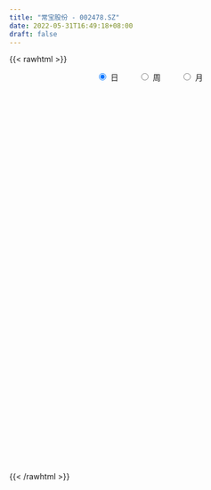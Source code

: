 ```yaml
---
title: "常宝股份 - 002478.SZ"
date: 2022-05-31T16:49:18+08:00
draft: false
---
```

{{< rawhtml >}}
    <div style="text-align: center">
        <label style="padding: 1rem;"><input style="margin-right: .5rem" type="radio" name="period" value="D" checked onclick="period_change(this)">日</label>
        <label style="padding: 1rem;"><input style="margin-right: .5rem" type="radio" name="period" value="W" onclick="period_change(this)">周</label>
        <label style="padding: 1rem;"><input style="margin-right: .5rem" type="radio" name="period" value="M" onclick="period_change(this)">月</label>
    </div>
    <div id="chart" style="height: 700px;"></div> 
    <script type="text/javascript">
        const D_v = [39786.0,18272.0,27270.0,23269.0,22767.0,28318.0,43609.0,26108.0,32802.66,16782.02,24780.0,20138.02,29939.02,40647.0,136911.95,57369.02,118522.19,120174.3,70119.0,65477.08,35599.0,34936.02,35064.0,26721.0,32361.0,24331.0,34678.02,37092.0,21906.0,42347.0,34302.0,32448.2,41211.0,75310.0,45111.0,23506.02,40523.02,33253.0,26370.0,36369.74,28730.0,30359.0,22511.0,16339.0,26403.18,32982.0,43104.76,44743.0,36560.26,26353.0,26306.0,39329.12,58600.38,32327.0,22098.0,20003.0,22255.02,23441.0,27473.33,33741.33,34827.02,39661.04,32568.0,22990.02,21939.12,26927.0,37626.0,26803.26,31203.02,105282.14,62797.11,67540.11,52104.0,77267.0,52147.0,60208.0,52878.0,52181.0,48311.34,89045.02,92501.0,83995.89,66776.0,51459.0,47600.0,51177.0,79237.0,40490.0,80141.0,74433.0,49913.0,45406.0,29047.33,45129.0,29676.7,29910.0,23923.86,24628.0,28464.0,26954.0,25763.0,35799.0,29741.0,28470.0,24149.48,17967.8,24260.0,33051.28,22886.02,22519.0,27178.3,13715.02,16107.0,16171.0,17174.0,10700.0,18417.28,13643.0,24797.2,15281.0,23528.0,20724.0,18281.0,17170.0,19921.0,25082.0,21911.0,20443.62,24960.02,21082.72,14769.5,42084.89,32701.0,18956.0,19693.0,24733.0,26905.0,23146.0,51746.0,90944.0,54815.0,27859.0,36018.72,40225.0,62762.47,67318.84,70216.75,31863.0,46127.36,63425.0,32850.0,77542.0,42704.0,44638.0,45758.69,36207.0,38734.0,102047.6,49906.68,32147.28,58453.0,38866.3,52308.72,74345.74,76146.0,117434.85,40908.81,28348.0,74605.56,44391.0,36746.0,30732.0,29879.0,41623.0,47174.0,33820.0,24935.0,44096.0,49607.0,53813.0,59904.02,47082.1,49891.0,39505.02,43232.0,54310.0,54213.0,42068.36,74278.38,40696.78,134321.86,211717.74,173054.84,117982.74,100025.44,78556.86,57526.0,54739.02,47274.0,57334.2,42797.0,40360.86,315999.02,231908.47,140528.91,74143.0,61960.0,104039.03,77636.0,51829.0,57203.0,72845.0,82707.0,113661.02,100894.02,91485.0,72784.0,80156.0,71599.0,103652.0,143032.0,76760.0,122630.59,83751.0,98950.0,107082.86,108121.0,117162.0,118321.8,101999.0,75208.0,87213.34,58861.0,86343.42,66777.2,68965.0,45230.0,43285.0,50178.0,40044.0,31561.0,36086.52,35418.52,65409.02,60932.2,54669.0,62645.1,51514.0,41886.08,42509.0]
const D_histogram = [0.0,0.0006190313,0.0053382949,0.0086282307,0.0095793361,0.0102436424,0.0074663704,0.0039624359,0.0052831075,0.0031647093,0.0034618421,0.0039731632,0.0058592268,0.0104092573,0.0233867087,0.030063699,0.043222145,0.0545493294,0.0544379461,0.0451243241,0.0380864249,0.0327570362,0.0299795775,0.0231352989,0.0166007812,0.0080124228,-0.0027076425,-0.0090902724,-0.0143135051,-0.0127600267,-0.0184985696,-0.0195301514,-0.0219801473,-0.0123771148,-0.0122872672,-0.009840508,-0.0124040833,-0.0128399678,-0.0106137891,-0.013193356,-0.0167052459,-0.0167502641,-0.018410837,-0.0184022897,-0.0147533693,-0.0160003329,-0.0234049893,-0.027207716,-0.0316823491,-0.0279750456,-0.0256518115,-0.0197921708,-0.0062344508,0.0018791179,0.0029599053,0.0014838088,0.0003936343,0.004707013,0.0083413316,0.0100641467,0.0136665005,0.0092924498,0.0001270589,-0.0051795095,-0.0116065183,-0.0132670163,-0.0118226735,-0.0065665152,-0.0010962848,0.0125201582,0.020289331,0.0220255016,0.0249445031,0.023927771,0.0242720198,0.0266722914,0.0231546775,0.0230794156,0.0231985659,0.0278476863,0.0184363265,0.0210851215,0.0094080706,0.0033824305,-0.0077273229,-0.020147343,-0.0275862019,-0.0320883104,-0.0484804629,-0.0719934407,-0.0800658147,-0.0887036668,-0.0868301393,-0.0744395328,-0.0629568414,-0.0563307235,-0.051053045,-0.04422814,-0.0379667845,-0.0297476411,-0.0238553375,-0.0222286717,-0.0207575274,-0.0206900234,-0.0189059693,-0.0141819176,-0.0135740411,-0.0085270884,-0.0003047668,0.0094774816,0.0145976459,0.0184085577,0.0224334776,0.0244158804,0.0287875631,0.030532957,0.0330238633,0.0351380201,0.0323578869,0.0310493331,0.0312991422,0.0330794471,0.0330976094,0.0312967298,0.0283787836,0.0267634942,0.023435655,0.0197936355,0.0129096179,0.0043250264,0.0027728289,0.0108088615,0.0116451807,0.0117275358,0.0106680976,0.0082860515,0.0045428291,0.0026850261,0.00529112,0.0041646564,0.0001100805,-0.0011002465,0.0020908083,0.0059539882,0.0106605352,0.0169010192,0.0211845812,0.0201396872,0.0202311294,0.0228984307,0.0212446262,0.0245788305,0.0231504976,0.0187592097,0.0197181845,0.0181917978,0.0176988941,0.0210301402,0.0227066682,0.0200155282,0.0153204498,0.0114950768,0.005198268,0.0085196551,0.0004452412,-0.004776931,-0.0162230273,-0.0271040999,-0.0235971376,-0.0373673342,-0.0439287257,-0.0493567564,-0.0472956116,-0.035435236,-0.0224411052,-0.0131954445,-0.0080302033,-0.0056749578,-0.008382378,-0.0070820034,-0.0001307639,0.0010637579,0.0068813336,0.013361369,0.0160574141,0.0181183281,0.0145264093,0.0126520031,0.0170289367,0.0167595342,0.0205737654,0.0324442888,0.0276082914,0.0144060865,-0.000189765,-0.016808086,-0.0203828733,-0.0257591998,-0.0325623263,-0.0506778991,-0.0518443816,-0.0505044862,-0.0284034721,-0.0167198078,-0.0006527263,0.0103010781,0.0123468714,0.0207992673,0.0257567602,0.0237378943,0.0225035238,0.0243269841,0.0247251153,0.0311725966,0.0288773011,0.0262621214,0.0152273836,0.0141372455,0.0046270523,0.0062817417,0.006537008,-0.0024094339,-0.0000562567,-0.0035074593,-0.0180659423,-0.0241038352,-0.0512331522,-0.0791942281,-0.0875232463,-0.0950365232,-0.0893026872,-0.0715337959,-0.0552862962,-0.0285927311,-0.0120021662,-0.0038626688,0.0030292176,0.0081327607,0.014382039,0.0158836518,0.0174854839,0.0209408379,0.0227763731,0.0304684465,0.0260423704,0.0282334253,0.0312018782,0.0318781559,0.0290951044,0.027414274]
const D_fast = [0.0,0.0007737892,0.0068276264,0.0122746199,0.0156205594,0.0188457762,0.0179350968,0.0154217714,0.0180632198,0.0167359989,0.0178985922,0.0194032042,0.0227540744,0.0299064192,0.0487305479,0.0629234629,0.0868874452,0.1118519619,0.1253500651,0.1273175241,0.1298012311,0.1326611015,0.1373785372,0.1363180833,0.1339337609,0.1273485082,0.1159515323,0.1072963343,0.0984947252,0.0968581971,0.0864950118,0.0805808921,0.0726358594,0.0791446131,0.076162644,0.0761492762,0.0704846801,0.0668388036,0.066411535,0.0605336291,0.0528454278,0.0486128436,0.0423495614,0.0377575362,0.0377181144,0.0324710675,0.0192151638,0.0086105081,-0.0037847122,-0.0070711702,-0.0111608889,-0.0102492909,0.0017498163,0.0103331645,0.0121539283,0.0110487839,0.010057018,0.0155471499,0.0212668014,0.0255056532,0.0325246321,0.0304736939,0.0213400677,0.014738622,0.0054099836,0.0004327314,-0.0010785941,0.0025359354,0.0077320946,0.0244785772,0.0373200827,0.0445626287,0.0537177559,0.0586829666,0.0650952204,0.0741635649,0.0764346204,0.0821292123,0.0880480041,0.0996590461,0.094856768,0.1027768433,0.09345181,0.0882717776,0.0752301935,0.0577733376,0.0434379282,0.0309137422,0.002401474,-0.0391098641,-0.0671986917,-0.0980124605,-0.1178464678,-0.1240657445,-0.1283222634,-0.1357788265,-0.1432644092,-0.1474965392,-0.1507268799,-0.1499446467,-0.1500161775,-0.1539466797,-0.1576649172,-0.162769919,-0.1657123573,-0.1645337849,-0.1673194187,-0.1644042381,-0.1562581082,-0.1441064895,-0.1353369137,-0.1269238624,-0.1172905731,-0.1092042002,-0.0976356267,-0.0882569935,-0.0775101215,-0.0666114596,-0.0613021211,-0.0548483416,-0.0467737469,-0.0367235802,-0.0284310157,-0.0224077127,-0.018230963,-0.0131553789,-0.0106243044,-0.009317915,-0.0129745282,-0.020477863,-0.0213368534,-0.0105986053,-0.006850991,-0.0038367519,-0.0022291658,-0.0025396989,-0.0051472141,-0.0063337606,-0.0024048866,-0.0024901861,-0.006517242,-0.0080026306,-0.0042888737,0.0010628033,0.0084344841,0.0189002228,0.0284799301,0.032469958,0.0376191826,0.0460110915,0.0496684436,0.0591473554,0.063506647,0.0638051615,0.0696936824,0.0727152451,0.076647065,0.0852358462,0.0925890412,0.0949017832,0.0940368172,0.0930852135,0.0880879716,0.0935392725,0.0855761689,0.0791597639,0.0636579109,0.0460008133,0.0436084911,0.0204964611,0.0029528881,-0.0148143317,-0.0245770898,-0.0215755232,-0.0141916687,-0.0082448692,-0.0050871787,-0.0041506727,-0.0089536874,-0.0094238136,-0.0025052651,-0.0010448038,0.0064931053,0.0163134829,0.0230238816,0.0296143776,0.0296540611,0.0309426557,0.0395768235,0.0434973045,0.0524549771,0.0724365727,0.0745026482,0.0649019649,0.0502586721,0.0294383296,0.020767824,0.0089516976,-0.0059920105,-0.0367770581,-0.050904636,-0.0621908621,-0.0471907161,-0.0396870037,-0.0237831037,-0.0102540299,-0.0051215187,0.008530694,0.0199273769,0.0238429846,0.0282344951,0.0361397013,0.0427191114,0.0569597419,0.0618837716,0.0658341222,0.0586062303,0.0610504036,0.0526969734,0.0559220983,0.0578116166,0.0482628163,0.0506019292,0.0462738618,0.0271988932,0.0151350415,-0.0248025636,-0.0725621964,-0.1027720262,-0.1340444339,-0.1506362697,-0.1507508274,-0.1483249017,-0.1287795194,-0.1151894961,-0.1080156658,-0.100366475,-0.0932297417,-0.0833849537,-0.0779124279,-0.0719392248,-0.0632486614,-0.055719033,-0.0404098479,-0.0383253315,-0.0290759202,-0.0183069977,-0.009661181,-0.0051704565,0.0000022816]
const D_slow = [0.0,0.0001547578,0.0014893315,0.0036463892,0.0060412233,0.0086021338,0.0104687264,0.0114593354,0.0127801123,0.0135712896,0.0144367501,0.0154300409,0.0168948476,0.019497162,0.0253438391,0.0328597639,0.0436653002,0.0573026325,0.070912119,0.0821932,0.0917148063,0.0999040653,0.1073989597,0.1131827844,0.1173329797,0.1193360854,0.1186591748,0.1163866067,0.1128082304,0.1096182237,0.1049935813,0.1001110435,0.0946160067,0.091521728,0.0884499112,0.0859897842,0.0828887634,0.0796787714,0.0770253241,0.0737269851,0.0695506737,0.0653631076,0.0607603984,0.056159826,0.0524714836,0.0484714004,0.0426201531,0.0358182241,0.0278976368,0.0209038754,0.0144909225,0.0095428799,0.0079842671,0.0084540466,0.0091940229,0.0095649751,0.0096633837,0.010840137,0.0129254699,0.0154415065,0.0188581316,0.0211812441,0.0212130088,0.0199181314,0.0170165019,0.0136997478,0.0107440794,0.0091024506,0.0088283794,0.011958419,0.0170307517,0.0225371271,0.0287732529,0.0347551956,0.0408232006,0.0474912735,0.0532799428,0.0590497967,0.0648494382,0.0718113598,0.0764204414,0.0816917218,0.0840437394,0.0848893471,0.0829575164,0.0779206806,0.0710241301,0.0630020525,0.0508819368,0.0328835766,0.012867123,-0.0093087937,-0.0310163285,-0.0496262117,-0.0653654221,-0.079448103,-0.0922113642,-0.1032683992,-0.1127600953,-0.1201970056,-0.12616084,-0.1317180079,-0.1369073898,-0.1420798956,-0.146806388,-0.1503518674,-0.1537453776,-0.1558771497,-0.1559533414,-0.153583971,-0.1499345596,-0.1453324201,-0.1397240507,-0.1336200806,-0.1264231898,-0.1187899506,-0.1105339847,-0.1017494797,-0.093660008,-0.0858976747,-0.0780728892,-0.0698030274,-0.061528625,-0.0537044426,-0.0466097467,-0.0399188731,-0.0340599594,-0.0291115505,-0.025884146,-0.0248028894,-0.0241096822,-0.0214074668,-0.0184961717,-0.0155642877,-0.0128972633,-0.0108257504,-0.0096900432,-0.0090187867,-0.0076960067,-0.0066548425,-0.0066273224,-0.0069023841,-0.006379682,-0.0048911849,-0.0022260511,0.0019992037,0.007295349,0.0123302708,0.0173880531,0.0231126608,0.0284238174,0.034568525,0.0403561494,0.0450459518,0.0499754979,0.0545234474,0.0589481709,0.0642057059,0.069882373,0.074886255,0.0787163675,0.0815901367,0.0828897037,0.0850196174,0.0851309277,0.083936695,0.0798809382,0.0731049132,0.0672056288,0.0578637952,0.0468816138,0.0345424247,0.0227185218,0.0138597128,0.0082494365,0.0049505754,0.0029430246,0.0015242851,-0.0005713094,-0.0023418102,-0.0023745012,-0.0021085617,-0.0003882283,0.0029521139,0.0069664675,0.0114960495,0.0151276518,0.0182906526,0.0225478868,0.0267377703,0.0318812117,0.0399922839,0.0468943567,0.0504958784,0.0504484371,0.0462464156,0.0411506973,0.0347108973,0.0265703158,0.013900841,0.0009397456,-0.0116863759,-0.018787244,-0.0229671959,-0.0231303775,-0.020555108,-0.0174683901,-0.0122685733,-0.0058293833,0.0001050903,0.0057309713,0.0118127173,0.0179939961,0.0257871452,0.0330064705,0.0395720009,0.0433788468,0.0469131581,0.0480699212,0.0496403566,0.0512746086,0.0506722501,0.050658186,0.0497813211,0.0452648355,0.0392388767,0.0264305887,0.0066320317,-0.0152487799,-0.0390079107,-0.0613335825,-0.0792170315,-0.0930386055,-0.1001867883,-0.1031873299,-0.1041529971,-0.1033956926,-0.1013625025,-0.0977669927,-0.0937960797,-0.0894247088,-0.0841894993,-0.078495406,-0.0708782944,-0.0643677018,-0.0573093455,-0.0495088759,-0.041539337,-0.0342655609,-0.0274119924]
const D_data = [['2021-05-20', 4.1208, 4.0525, 4.0329, 4.1404],['2021-05-21', 4.0622, 4.0622, 4.0427, 4.0915],['2021-05-24', 4.0622, 4.1306, 4.0525, 4.1501],['2021-05-25', 4.1599, 4.1404, 4.1013, 4.1696],['2021-05-26', 4.1306, 4.1306, 4.0915, 4.1404],['2021-05-27', 4.1306, 4.1404, 4.1111, 4.1501],['2021-05-28', 4.2, 4.1, 4.08, 4.2],['2021-05-31', 4.09, 4.08, 4.06, 4.12],['2021-06-01', 4.09, 4.14, 4.05, 4.14],['2021-06-02', 4.15, 4.1, 4.09, 4.15],['2021-06-03', 4.09, 4.13, 4.09, 4.14],['2021-06-04', 4.13, 4.14, 4.1, 4.16],['2021-06-07', 4.17, 4.17, 4.14, 4.19],['2021-06-08', 4.17, 4.23, 4.15, 4.23],['2021-06-09', 4.23, 4.4, 4.2, 4.45],['2021-06-10', 4.41, 4.4, 4.36, 4.43],['2021-06-11', 4.38, 4.57, 4.38, 4.6],['2021-06-15', 4.6, 4.66, 4.59, 4.71],['2021-06-16', 4.61, 4.6, 4.57, 4.66],['2021-06-17', 4.57, 4.51, 4.45, 4.62],['2021-06-18', 4.52, 4.54, 4.5, 4.58],['2021-06-21', 4.53, 4.57, 4.53, 4.6],['2021-06-22', 4.57, 4.62, 4.54, 4.64],['2021-06-23', 4.65, 4.58, 4.56, 4.66],['2021-06-24', 4.59, 4.58, 4.52, 4.61],['2021-06-25', 4.58, 4.54, 4.52, 4.59],['2021-06-28', 4.57, 4.48, 4.46, 4.57],['2021-06-29', 4.51, 4.5, 4.43, 4.53],['2021-06-30', 4.5, 4.49, 4.46, 4.53],['2021-07-01', 4.51, 4.57, 4.46, 4.62],['2021-07-02', 4.57, 4.47, 4.47, 4.6],['2021-07-05', 4.51, 4.51, 4.45, 4.58],['2021-07-06', 4.54, 4.48, 4.45, 4.55],['2021-07-07', 4.52, 4.65, 4.52, 4.65],['2021-07-08', 4.62, 4.56, 4.54, 4.63],['2021-07-09', 4.56, 4.6, 4.54, 4.61],['2021-07-12', 4.62, 4.54, 4.54, 4.67],['2021-07-13', 4.54, 4.56, 4.5, 4.58],['2021-07-14', 4.56, 4.6, 4.55, 4.62],['2021-07-15', 4.57, 4.54, 4.51, 4.59],['2021-07-16', 4.51, 4.51, 4.5, 4.6],['2021-07-19', 4.51, 4.54, 4.49, 4.6],['2021-07-20', 4.55, 4.51, 4.5, 4.55],['2021-07-21', 4.53, 4.52, 4.51, 4.54],['2021-07-22', 4.5, 4.57, 4.5, 4.57],['2021-07-23', 4.58, 4.51, 4.5, 4.61],['2021-07-26', 4.53, 4.4, 4.4, 4.54],['2021-07-27', 4.4, 4.4, 4.37, 4.53],['2021-07-28', 4.4, 4.35, 4.31, 4.41],['2021-07-29', 4.41, 4.43, 4.35, 4.44],['2021-07-30', 4.44, 4.41, 4.39, 4.48],['2021-08-02', 4.39, 4.46, 4.3, 4.49],['2021-08-03', 4.48, 4.6, 4.4, 4.64],['2021-08-04', 4.58, 4.59, 4.57, 4.65],['2021-08-05', 4.58, 4.53, 4.51, 4.6],['2021-08-06', 4.51, 4.5, 4.48, 4.55],['2021-08-09', 4.5, 4.5, 4.46, 4.53],['2021-08-10', 4.5, 4.58, 4.47, 4.59],['2021-08-11', 4.6, 4.6, 4.55, 4.61],['2021-08-12', 4.6, 4.6, 4.58, 4.65],['2021-08-13', 4.58, 4.65, 4.55, 4.65],['2021-08-16', 4.66, 4.56, 4.55, 4.68],['2021-08-17', 4.57, 4.47, 4.46, 4.6],['2021-08-18', 4.51, 4.48, 4.46, 4.53],['2021-08-19', 4.45, 4.43, 4.42, 4.49],['2021-08-20', 4.42, 4.46, 4.39, 4.47],['2021-08-23', 4.48, 4.49, 4.43, 4.52],['2021-08-24', 4.51, 4.55, 4.5, 4.57],['2021-08-25', 4.55, 4.58, 4.51, 4.6],['2021-08-26', 4.59, 4.74, 4.54, 4.78],['2021-08-27', 4.72, 4.74, 4.66, 4.82],['2021-08-30', 4.74, 4.71, 4.63, 4.8],['2021-08-31', 4.69, 4.76, 4.68, 4.8],['2021-09-01', 4.76, 4.74, 4.68, 4.86],['2021-09-02', 4.71, 4.78, 4.67, 4.8],['2021-09-03', 4.78, 4.84, 4.75, 4.85],['2021-09-06', 4.86, 4.79, 4.72, 4.86],['2021-09-07', 4.79, 4.85, 4.78, 4.89],['2021-09-08', 4.87, 4.88, 4.83, 4.9],['2021-09-09', 4.87, 4.98, 4.85, 5.01],['2021-09-10', 5.02, 4.82, 4.8, 5.02],['2021-09-13', 4.82, 4.98, 4.79, 5.0],['2021-09-14', 4.98, 4.8, 4.8, 5.0],['2021-09-15', 4.84, 4.84, 4.78, 4.92],['2021-09-16', 4.88, 4.74, 4.73, 4.96],['2021-09-17', 4.75, 4.66, 4.56, 4.78],['2021-09-22', 4.6, 4.66, 4.47, 4.66],['2021-09-23', 4.68, 4.65, 4.61, 4.74],['2021-09-24', 4.62, 4.42, 4.39, 4.65],['2021-09-27', 4.4, 4.18, 4.14, 4.41],['2021-09-28', 4.19, 4.23, 4.1, 4.24],['2021-09-29', 4.18, 4.11, 4.08, 4.21],['2021-09-30', 4.11, 4.15, 4.09, 4.15],['2021-10-08', 4.17, 4.25, 4.17, 4.27],['2021-10-11', 4.26, 4.24, 4.18, 4.27],['2021-10-12', 4.22, 4.17, 4.13, 4.24],['2021-10-13', 4.19, 4.13, 4.1, 4.19],['2021-10-14', 4.1, 4.13, 4.07, 4.16],['2021-10-15', 4.13, 4.11, 4.09, 4.17],['2021-10-18', 4.09, 4.13, 4.08, 4.15],['2021-10-19', 4.11, 4.1, 4.09, 4.16],['2021-10-20', 4.1, 4.03, 4.01, 4.1],['2021-10-21', 4.06, 4.0, 3.99, 4.07],['2021-10-22', 4.0, 3.95, 3.95, 4.03],['2021-10-25', 3.95, 3.94, 3.88, 3.96],['2021-10-26', 3.95, 3.96, 3.92, 3.97],['2021-10-27', 3.95, 3.89, 3.88, 3.97],['2021-10-28', 3.88, 3.93, 3.86, 3.97],['2021-10-29', 3.91, 3.98, 3.91, 4.01],['2021-11-01', 3.98, 4.03, 3.95, 4.06],['2021-11-02', 4.03, 4.0, 3.99, 4.07],['2021-11-03', 4.0, 4.0, 3.96, 4.03],['2021-11-04', 3.98, 4.02, 3.97, 4.05],['2021-11-05', 4.06, 4.01, 3.99, 4.06],['2021-11-08', 3.99, 4.06, 3.98, 4.06],['2021-11-09', 4.07, 4.05, 4.02, 4.07],['2021-11-10', 4.04, 4.08, 4.03, 4.09],['2021-11-11', 4.08, 4.1, 4.07, 4.12],['2021-11-12', 4.1, 4.05, 4.02, 4.12],['2021-11-15', 4.05, 4.07, 4.02, 4.08],['2021-11-16', 4.06, 4.1, 4.05, 4.14],['2021-11-17', 4.1, 4.14, 4.1, 4.15],['2021-11-18', 4.14, 4.14, 4.11, 4.19],['2021-11-19', 4.16, 4.13, 4.09, 4.16],['2021-11-22', 4.14, 4.12, 4.12, 4.18],['2021-11-23', 4.13, 4.14, 4.08, 4.15],['2021-11-24', 4.14, 4.12, 4.09, 4.15],['2021-11-25', 4.16, 4.11, 4.08, 4.16],['2021-11-26', 4.09, 4.05, 4.05, 4.11],['2021-11-29', 4.03, 3.99, 3.96, 4.04],['2021-11-30', 4.01, 4.05, 3.98, 4.07],['2021-12-01', 4.05, 4.19, 4.02, 4.23],['2021-12-02', 4.17, 4.13, 4.1, 4.22],['2021-12-03', 4.11, 4.13, 4.09, 4.16],['2021-12-06', 4.11, 4.12, 4.1, 4.16],['2021-12-07', 4.12, 4.1, 4.05, 4.15],['2021-12-08', 4.12, 4.07, 4.06, 4.13],['2021-12-09', 4.08, 4.08, 4.06, 4.09],['2021-12-10', 4.09, 4.14, 4.04, 4.14],['2021-12-13', 4.14, 4.1, 4.07, 4.29],['2021-12-14', 4.1, 4.05, 4.05, 4.1],['2021-12-15', 4.05, 4.07, 4.05, 4.1],['2021-12-16', 4.06, 4.13, 4.06, 4.14],['2021-12-17', 4.13, 4.16, 4.1, 4.18],['2021-12-20', 4.16, 4.2, 4.11, 4.22],['2021-12-21', 4.19, 4.26, 4.18, 4.27],['2021-12-22', 4.27, 4.28, 4.22, 4.32],['2021-12-23', 4.29, 4.24, 4.23, 4.3],['2021-12-24', 4.29, 4.27, 4.18, 4.3],['2021-12-27', 4.24, 4.33, 4.24, 4.35],['2021-12-28', 4.33, 4.3, 4.28, 4.33],['2021-12-29', 4.29, 4.39, 4.25, 4.4],['2021-12-30', 4.39, 4.36, 4.33, 4.41],['2021-12-31', 4.36, 4.33, 4.32, 4.44],['2022-01-04', 4.34, 4.41, 4.34, 4.43],['2022-01-05', 4.44, 4.4, 4.35, 4.44],['2022-01-06', 4.36, 4.43, 4.36, 4.45],['2022-01-07', 4.4, 4.51, 4.4, 4.7],['2022-01-10', 4.51, 4.53, 4.47, 4.59],['2022-01-11', 4.53, 4.5, 4.49, 4.57],['2022-01-12', 4.51, 4.48, 4.46, 4.55],['2022-01-13', 4.5, 4.49, 4.47, 4.54],['2022-01-14', 4.46, 4.45, 4.4, 4.49],['2022-01-17', 4.42, 4.58, 4.41, 4.6],['2022-01-18', 4.58, 4.44, 4.44, 4.64],['2022-01-19', 4.47, 4.45, 4.44, 4.58],['2022-01-20', 4.47, 4.33, 4.33, 4.5],['2022-01-21', 4.32, 4.27, 4.25, 4.34],['2022-01-24', 4.27, 4.42, 4.24, 4.52],['2022-01-25', 4.39, 4.16, 4.16, 4.43],['2022-01-26', 4.16, 4.17, 4.15, 4.25],['2022-01-27', 4.18, 4.12, 4.11, 4.21],['2022-01-28', 4.16, 4.17, 4.05, 4.2],['2022-02-07', 4.2, 4.3, 4.2, 4.33],['2022-02-08', 4.29, 4.36, 4.26, 4.37],['2022-02-09', 4.33, 4.36, 4.32, 4.39],['2022-02-10', 4.38, 4.34, 4.3, 4.38],['2022-02-11', 4.32, 4.32, 4.28, 4.36],['2022-02-14', 4.29, 4.25, 4.22, 4.32],['2022-02-15', 4.27, 4.29, 4.21, 4.3],['2022-02-16', 4.31, 4.38, 4.27, 4.4],['2022-02-17', 4.41, 4.33, 4.3, 4.42],['2022-02-18', 4.31, 4.41, 4.29, 4.42],['2022-02-21', 4.42, 4.46, 4.39, 4.47],['2022-02-22', 4.46, 4.45, 4.38, 4.51],['2022-02-23', 4.47, 4.47, 4.38, 4.51],['2022-02-24', 4.48, 4.41, 4.34, 4.49],['2022-02-25', 4.41, 4.43, 4.39, 4.49],['2022-02-28', 4.42, 4.53, 4.38, 4.55],['2022-03-01', 4.51, 4.5, 4.48, 4.56],['2022-03-02', 4.53, 4.58, 4.5, 4.67],['2022-03-03', 4.61, 4.75, 4.54, 4.85],['2022-03-04', 4.63, 4.59, 4.52, 4.71],['2022-03-07', 4.58, 4.46, 4.44, 4.65],['2022-03-08', 4.51, 4.38, 4.36, 4.54],['2022-03-09', 4.38, 4.27, 4.11, 4.46],['2022-03-10', 4.31, 4.37, 4.29, 4.43],['2022-03-11', 4.36, 4.31, 4.21, 4.37],['2022-03-14', 4.28, 4.24, 4.22, 4.37],['2022-03-15', 4.2, 4.0, 4.0, 4.24],['2022-03-16', 4.08, 4.12, 3.95, 4.13],['2022-03-17', 4.17, 4.11, 4.09, 4.19],['2022-03-18', 4.16, 4.4, 4.14, 4.52],['2022-03-21', 4.4, 4.34, 4.29, 4.46],['2022-03-22', 4.39, 4.46, 4.32, 4.49],['2022-03-23', 4.47, 4.47, 4.38, 4.57],['2022-03-24', 4.45, 4.4, 4.39, 4.51],['2022-03-25', 4.39, 4.52, 4.39, 4.54],['2022-03-28', 4.47, 4.53, 4.4, 4.56],['2022-03-29', 4.52, 4.47, 4.46, 4.56],['2022-03-30', 4.46, 4.49, 4.42, 4.5],['2022-03-31', 4.47, 4.55, 4.46, 4.6],['2022-04-01', 4.55, 4.56, 4.47, 4.59],['2022-04-06', 4.54, 4.68, 4.52, 4.7],['2022-04-07', 4.68, 4.61, 4.59, 4.71],['2022-04-08', 4.59, 4.62, 4.51, 4.68],['2022-04-11', 4.64, 4.5, 4.47, 4.64],['2022-04-12', 4.54, 4.61, 4.45, 4.63],['2022-04-13', 4.56, 4.49, 4.45, 4.58],['2022-04-14', 4.53, 4.62, 4.51, 4.65],['2022-04-15', 4.6, 4.62, 4.55, 4.75],['2022-04-18', 4.55, 4.49, 4.45, 4.6],['2022-04-19', 4.49, 4.62, 4.43, 4.67],['2022-04-20', 4.54, 4.55, 4.51, 4.62],['2022-04-21', 4.56, 4.36, 4.36, 4.6],['2022-04-22', 4.3, 4.4, 4.3, 4.49],['2022-04-25', 4.3, 4.02, 4.0, 4.35],['2022-04-26', 3.98, 3.81, 3.77, 4.13],['2022-04-27', 3.74, 3.89, 3.61, 3.91],['2022-04-28', 3.76, 3.78, 3.6, 3.82],['2022-04-29', 3.78, 3.86, 3.73, 3.88],['2022-05-05', 3.88, 4.0, 3.85, 4.04],['2022-05-06', 3.98, 4.01, 3.88, 4.05],['2022-05-09', 3.98, 4.21, 3.92, 4.27],['2022-05-10', 4.17, 4.17, 4.07, 4.21],['2022-05-11', 4.16, 4.11, 4.08, 4.28],['2022-05-12', 4.1, 4.12, 4.04, 4.17],['2022-05-13', 4.13, 4.12, 4.1, 4.2],['2022-05-16', 4.12, 4.16, 4.11, 4.2],['2022-05-17', 4.21, 4.12, 4.08, 4.21],['2022-05-18', 4.13, 4.13, 4.12, 4.18],['2022-05-19', 4.1, 4.17, 4.08, 4.17],['2022-05-20', 4.16, 4.17, 4.14, 4.22],['2022-05-23', 4.19, 4.28, 4.19, 4.29],['2022-05-24', 4.3, 4.15, 4.15, 4.34],['2022-05-25', 4.13, 4.24, 4.12, 4.28],['2022-05-26', 4.25, 4.28, 4.13, 4.3],['2022-05-27', 4.29, 4.28, 4.22, 4.31],['2022-05-30', 4.3, 4.25, 4.22, 4.33],['2022-05-31', 4.26, 4.27, 4.21, 4.29]]
const W_v = [632216.75,333279.26,774671.3,1142768.6299999999,370994.15,321068.15,398970.87,419087.38,433787.47,229515.38,148234.69,201366.14,229317.19,196661.24,172120.68,156695.58,167472.74,300732.15,322881.85,195766.76,137708.08,87493.24,122756.98,72631.64,94909.33,96004.86,212407.41,166271.14,154423.75,306731.08,51827.34,154687.82,94789.84,148833.69,114424.82,105144.01,91646.39,212802.96,73001.73,89675.82,53191.44,87126.83,91413.53,127614.52,117264.55,86299.18,96259.18,103089.41,78971.92,86948.87,94973.17,114686.43,122846.09,150592.0,134055.88,66290.65,142407.29,388841.98,462315.29,1118695.79,841786.75,685698.3,1213860.21,690032.59,726542.01,644062.14,525884.0,509980.1899999999,360751.75,256193.26,262190.68,185023.7,184499.22,155238.22,152590.58,170162.52,192529.38,166598.04,209506.71,260472.57,278212.09,524205.4699999999,801061.21,557147.2999999999,1700708.3400000001,959974.6299999999,858742.9099999999,850356.23,560104.39,677100.63,244820.51,443696.12,435416.81,314590.0,247194.71,211762.12,208653.0,241680.58,366080.72,268091.26,498439.53,493781.02,318168.3100000001,285934.72,242403.65,238191.34,196992.56,284117.46,342686.03,241373.04,326546.0,270571.92,29632.02,403137.5,404171.74,604666.97,400144.54,335257.68,259953.17,184901.96,291491.06,263101.03,289950.13,386618.27,280013.85,311936.01,508323.25,363967.24,255034.19,317941.34,289810.21,325436.15,399003.97,461316.55,350785.36,251109.49,188586.59,179255.57,124173.34,132380.52,144043.26,128963.78,179189.9,223403.41,183390.63,101284.9,186644.57,224420.22,507577.67,188880.04,255945.75,488250.6,380092.95,327965.81,292661.25,1029302.63,520020.46,356304.4,259435.81,233363.47,245932.65,184114.4,183264.51,124163.27,28151.02,129248.71,153138.04,173523.99,1251795.47,360011.05,290558.45,333294.64,231845.11,258376.1,194996.82,174955.44,102238.37,154773.56,127828.41,148324.32,254959.56,598073.17,224658.69,111258.02,210681.1,478295.4,446105.0,248056.0,190506.49,116561.38,283628.15,858726.4300000001,333679.63,203958.51,90587.0,335493.49,157011.55,145233.0,120610.7,383389.1800000001,291369.38,153413.02,170325.02,217586.22,165245.76,128594.18,177067.02,172357.5,141737.7,144085.18,263711.53,309266.11,334916.36,301007.89,199868.0,198799.33,45129.0,136602.56,146727.0,122314.58,95690.32,84731.48,94984.0,112317.64,129594.11,146223.0,249861.72,278288.42,261159.0,222747.29,231681.98,337183.4,216353.56,191648.0,260297.12,233328.38,634069.6,408830.06,503765.08,612579.41,342220.0,306040.04,471223.0,489174.45,520811.8,146074.34,310600.62,193288.04,295169.32,84395.08]
const W_histogram = [0.0,0.003497208,0.0200802261,0.024702693,0.0261949695,0.0185865744,0.0266265481,0.0288293833,0.025443825,0.0122613795,-0.0005655312,-0.0107472986,-0.0356245822,-0.0572486802,-0.0808218859,-0.0802843202,-0.1018003556,-0.0786241317,-0.0553067286,-0.0429080019,-0.0402344006,-0.0437047717,-0.0320842462,-0.0249555526,-0.0262112651,-0.0337580751,-0.0465240695,-0.0629539584,-0.0585180458,-0.0545111076,-0.0456130389,-0.0299274639,-0.0095738012,0.0126541947,0.0039624036,0.0148193474,0.0291638651,0.0373007361,0.036944498,0.0352837448,0.0421485117,0.045732321,0.0498840544,0.0488082214,0.0304057905,0.0142917601,-0.0001629175,-0.0215688372,-0.0333330169,-0.0460449171,-0.0395682236,-0.0302610627,-0.0100580046,0.0105711717,0.0243949697,0.0182588331,0.0386678595,0.0715829699,0.102087921,0.1399973265,0.176654792,0.1952891009,0.1504890022,0.0947830373,0.0856615532,0.0696260287,0.0523256152,0.0397936107,-0.003791716,-0.0412729043,-0.0567616636,-0.0706519702,-0.0826512146,-0.1010015111,-0.0958857813,-0.0850652509,-0.065069078,-0.0491753352,-0.0359805074,-0.0101664255,0.014473269,0.0388391336,0.0360064633,0.0508074064,0.0936635393,0.1206222879,0.1568098588,0.161319258,0.1573096084,0.1191642867,0.0834323402,0.0461224576,-0.0070331857,-0.0362899602,-0.0405972537,-0.0623633,-0.0693213112,-0.0581278348,-0.0425721089,-0.0208205789,-0.0028452734,0.014163084,0.0322580145,0.0123211871,-0.0213166263,-0.0477475675,-0.0505405621,-0.052844862,-0.03636253,-0.0161806135,-0.0062519568,-0.0160196046,-0.0296833396,-0.0000200653,-0.0043353841,-0.0017404474,-0.0119729131,-0.0266375522,-0.0554143814,-0.0646492637,-0.0622167114,-0.0536822503,-0.0489362459,-0.0339384979,-0.0302441805,-0.0106573698,0.0026866977,0.0101997574,0.0008710455,-0.0343279748,-0.045521592,-0.037940826,-0.0553817384,-0.0309227963,-0.0361308009,-0.0559277411,-0.0660706639,-0.0658363499,-0.0589600137,-0.0457152207,-0.0406199193,-0.039588167,-0.0392484219,-0.0423084892,-0.0514929061,-0.0487221358,-0.0403174718,-0.0208296602,-0.0087390553,-0.0049428702,0.0050177939,0.0298660218,0.0362032636,0.0368541669,0.0556293595,0.0859043146,0.0848325037,0.0770713673,0.0678311889,0.0567556973,0.0418604211,0.030240564,0.0156106931,0.0004445772,-0.0030444818,-0.000894604,0.0052980202,-0.005004337,-0.0126303667,-0.0200202276,-0.0193496133,-0.0186020619,-0.0159332204,-0.0277480148,-0.0342438615,-0.0457175794,-0.0496309588,-0.0522271148,-0.0549869743,-0.0582048501,-0.081970506,-0.083531396,-0.0783819896,-0.0560353704,-0.0364108101,-0.0107142732,0.0155955684,0.0284050953,0.0301531732,0.0304173594,0.0377667562,0.0490856802,0.0397554852,0.0297194925,0.0315440445,0.037514331,0.0344654634,0.034492131,0.0365068708,0.0644677622,0.0777223821,0.0828019518,0.0778353201,0.0794184134,0.0708028623,0.0618288557,0.0465779215,0.0402114054,0.0434846238,0.0308311374,0.0387824494,0.0476560563,0.0488758332,0.0361885242,0.0102617188,-0.0245421389,-0.0394170132,-0.0562474212,-0.0745693962,-0.0805704733,-0.0783508276,-0.0702781955,-0.0562473209,-0.0493000841,-0.0368337289,-0.025944889,-0.0159183059,-0.0011779079,0.0125561035,0.0325688734,0.0400774746,0.0316056276,0.0185950309,0.019333705,0.0247783078,0.0283633692,0.0394647984,0.0265256657,0.0227487435,0.0267751908,0.0303151267,0.0345718163,0.0351467547,0.0192639108,-0.026567306,-0.0446722944,-0.0469008158,-0.0427836159,-0.030978299,-0.0225605873]
const W_fast = [0.0,0.00437151,0.0259745846,0.0367727248,0.0448137437,0.0418519922,0.0565486029,0.065958784,0.0689341818,0.0588170812,0.0458487878,0.0329801956,-0.0008032335,-0.0367395015,-0.0805181787,-0.100051693,-0.1470178174,-0.1434976263,-0.1340069054,-0.1323351792,-0.1397201781,-0.1541167421,-0.1505172781,-0.1496274726,-0.1574360014,-0.1734223303,-0.197819342,-0.2299877204,-0.2401813193,-0.2498021581,-0.252307349,-0.24410364,-0.2261434276,-0.2007518831,-0.2084530732,-0.1938912926,-0.1722558086,-0.1547937536,-0.1459138672,-0.1387536842,-0.1213517894,-0.1063348999,-0.0897121528,-0.0785859304,-0.0893869137,-0.1019280041,-0.1164234111,-0.1432215401,-0.1633189741,-0.1875421035,-0.1909574659,-0.1892155707,-0.1715270138,-0.1482550446,-0.1283325041,-0.1299039324,-0.0998279411,-0.0490170882,0.0070098431,0.0799185802,0.1607397438,0.2281963278,0.2210184797,0.1890082741,0.2013021782,0.202673161,0.1984541513,0.1958705494,0.1513372938,0.1035378794,0.0738587042,0.0423054051,0.009643357,-0.0339573172,-0.0528130327,-0.0632588152,-0.0595299118,-0.0559300027,-0.0517303018,-0.0284578262,-0.0001998145,0.0338758335,0.0400447791,0.0675475737,0.1338195914,0.190933912,0.2663239476,0.3111631613,0.3464809137,0.3381266638,0.3232528023,0.2974735342,0.2425595943,0.2042303299,0.1897737229,0.1524168516,0.1281285126,0.1247900303,0.129702729,0.1462491143,0.1635131014,0.1840622298,0.210221664,0.1933651333,0.1543981633,0.1160303303,0.1006021952,0.0850866797,0.0924783792,0.1086151424,0.1169808098,0.1032082609,0.0821236911,0.111781949,0.1063827841,0.108542609,0.095316915,0.0739928879,0.0313624634,0.0059652651,-0.0071563605,-0.0120424619,-0.019530519,-0.0130173954,-0.0168841232,0.0000383451,0.014054087,0.024117086,0.0150061356,-0.0287748784,-0.0513488936,-0.0532533341,-0.0845396811,-0.0678114381,-0.082052143,-0.1158310184,-0.1424916072,-0.1587163807,-0.1665800479,-0.1647640601,-0.1698237385,-0.1786890279,-0.1881613883,-0.2017985779,-0.2238562213,-0.233265985,-0.2349406889,-0.2206602923,-0.2107544513,-0.2081939837,-0.1969788712,-0.1646641378,-0.1492760801,-0.1394116351,-0.1067291026,-0.0549780689,-0.0348417539,-0.0233350484,-0.0156174296,-0.0125039968,-0.0169341678,-0.0209938838,-0.0317210815,-0.0467760531,-0.0510262326,-0.0491000058,-0.0415828765,-0.053136318,-0.0639199394,-0.0763148572,-0.0804816462,-0.0843846103,-0.0856990738,-0.104450872,-0.119507684,-0.1424107968,-0.1587319159,-0.1743848506,-0.1908914536,-0.208660542,-0.2529188244,-0.2753625633,-0.2898086544,-0.2814708778,-0.27094902,-0.2479310515,-0.2177223177,-0.1978115169,-0.1885251458,-0.1806566197,-0.1638655338,-0.1402751898,-0.1396665136,-0.1422726331,-0.13256207,-0.1172132007,-0.1116457025,-0.1029960022,-0.0918545447,-0.0477767127,-0.0150914973,0.0106885604,0.0251807587,0.0466184553,0.0557036199,0.0621868272,0.0585803733,0.0622667086,0.0764110829,0.0714653809,0.0891123052,0.1098999262,0.1233386614,0.1196984835,0.0963371078,0.0553977153,0.0306685877,-0.0002236756,-0.0371879996,-0.063331695,-0.0806997562,-0.090196673,-0.0902276286,-0.0956054129,-0.0923474899,-0.0879448723,-0.0818978656,-0.0674519445,-0.0505789073,-0.0224239191,-0.0048959492,-0.0054663893,-0.0138282282,-0.0082561279,0.0033830518,0.0140589556,0.0350265844,0.0287188681,0.0306291318,0.0413493768,0.0524680943,0.065367738,0.074729365,0.0636624988,0.0111894555,-0.0180836064,-0.0320373318,-0.0386160359,-0.0345552937,-0.0317777288]
const W_slow = [0.0,0.000874302,0.0058943585,0.0120700318,0.0186187742,0.0232654178,0.0299220548,0.0371294006,0.0434903569,0.0465557017,0.046414319,0.0437274943,0.0348213487,0.0205091787,0.0003037072,-0.0197673728,-0.0452174617,-0.0648734947,-0.0787001768,-0.0894271773,-0.0994857775,-0.1104119704,-0.1184330319,-0.1246719201,-0.1312247363,-0.1396642551,-0.1512952725,-0.1670337621,-0.1816632735,-0.1952910504,-0.2066943102,-0.2141761761,-0.2165696264,-0.2134060778,-0.2124154768,-0.20871064,-0.2014196737,-0.1920944897,-0.1828583652,-0.174037429,-0.1635003011,-0.1520672208,-0.1395962072,-0.1273941519,-0.1197927042,-0.1162197642,-0.1162604936,-0.1216527029,-0.1299859571,-0.1414971864,-0.1513892423,-0.158954508,-0.1614690091,-0.1588262162,-0.1527274738,-0.1481627655,-0.1384958006,-0.1206000582,-0.0950780779,-0.0600787463,-0.0159150483,0.032907227,0.0705294775,0.0942252368,0.1156406251,0.1330471323,0.1461285361,0.1560769387,0.1551290098,0.1448107837,0.1306203678,0.1129573752,0.0922945716,0.0670441938,0.0430727485,0.0218064358,0.0055391663,-0.0067546675,-0.0157497944,-0.0182914008,-0.0146730835,-0.0049633001,0.0040383157,0.0167401673,0.0401560521,0.0703116241,0.1095140888,0.1498439033,0.1891713054,0.2189623771,0.2398204621,0.2513510765,0.2495927801,0.24052029,0.2303709766,0.2147801516,0.1974498238,0.1829178651,0.1722748379,0.1670696932,0.1663583748,0.1698991458,0.1779636495,0.1810439462,0.1757147896,0.1637778978,0.1511427573,0.1379315417,0.1288409092,0.1247957559,0.1232327667,0.1192278655,0.1118070306,0.1118020143,0.1107181683,0.1102830564,0.1072898281,0.1006304401,0.0867768447,0.0706145288,0.055060351,0.0416397884,0.0294057269,0.0209211024,0.0133600573,0.0106957149,0.0113673893,0.0139173286,0.01413509,0.0055530963,-0.0058273017,-0.0153125082,-0.0291579428,-0.0368886418,-0.0459213421,-0.0599032773,-0.0764209433,-0.0928800308,-0.1076200342,-0.1190488394,-0.1292038192,-0.1391008609,-0.1489129664,-0.1594900887,-0.1723633152,-0.1845438492,-0.1946232171,-0.1998306322,-0.202015396,-0.2032511135,-0.2019966651,-0.1945301596,-0.1854793437,-0.176265802,-0.1623584621,-0.1408823835,-0.1196742576,-0.1004064157,-0.0834486185,-0.0692596942,-0.0587945889,-0.0512344479,-0.0473317746,-0.0472206303,-0.0479817508,-0.0482054018,-0.0468808967,-0.048131981,-0.0512895727,-0.0562946296,-0.0611320329,-0.0657825484,-0.0697658535,-0.0767028572,-0.0852638226,-0.0966932174,-0.1091009571,-0.1221577358,-0.1359044794,-0.1504556919,-0.1709483184,-0.1918311674,-0.2114266648,-0.2254355074,-0.2345382099,-0.2372167782,-0.2333178861,-0.2262166123,-0.218678319,-0.2110739791,-0.2016322901,-0.18936087,-0.1794219987,-0.1719921256,-0.1641061145,-0.1547275317,-0.1461111659,-0.1374881332,-0.1283614155,-0.1122444749,-0.0928138794,-0.0721133914,-0.0526545614,-0.032799958,-0.0150992425,0.0003579715,0.0120024518,0.0220553032,0.0329264591,0.0406342435,0.0503298558,0.0622438699,0.0744628282,0.0835099593,0.086075389,0.0799398542,0.0700856009,0.0560237456,0.0373813966,0.0172387783,-0.0023489286,-0.0199184775,-0.0339803077,-0.0463053288,-0.055513761,-0.0619999832,-0.0659795597,-0.0662740367,-0.0631350108,-0.0549927925,-0.0449734238,-0.0370720169,-0.0324232592,-0.0275898329,-0.021395256,-0.0143044137,-0.0044382141,0.0021932024,0.0078803883,0.014574186,0.0221529676,0.0307959217,0.0395826104,0.0443985881,0.0377567616,0.026588688,0.014863484,0.00416758,-0.0035769947,-0.0092171415]
const W_data = [['2017-07-21', 5.6657, 5.4373, 5.1905, 5.7297],['2017-07-28', 5.4099, 5.4921, 5.3093, 5.5287],['2017-08-04', 5.5012, 5.7206, 5.3824, 5.9399],['2017-08-11', 5.7206, 5.6475, 5.5926, 6.2871],['2017-08-18', 5.7023, 5.6475, 5.5835, 5.8394],['2017-08-25', 5.6475, 5.5378, 5.4099, 5.8028],['2017-09-01', 5.5287, 5.7571, 5.5104, 5.8576],['2017-09-08', 5.7388, 5.7388, 5.684, 5.9673],['2017-09-15', 5.7114, 5.6931, 5.6475, 5.8942],['2017-09-22', 5.6931, 5.5469, 5.483, 5.7754],['2017-09-29', 5.483, 5.4921, 5.4281, 5.5652],['2017-10-13', 5.6018, 5.4647, 5.4007, 5.6292],['2017-10-20', 5.4555, 5.1723, 5.09, 5.5104],['2017-10-27', 5.1723, 5.0535, 5.0352, 5.2088],['2017-11-03', 5.1083, 4.8524, 4.8159, 5.1083],['2017-11-10', 4.8616, 5.026, 4.7519, 5.0626],['2017-11-17', 5.0717, 4.6148, 4.6057, 5.0717],['2017-11-24', 4.6148, 5.0992, 4.2493, 5.154],['2017-12-01', 5.0626, 5.1631, 4.9621, 5.2636],['2017-12-08', 5.1814, 5.0717, 4.761, 5.218],['2017-12-15', 5.0809, 4.9438, 4.9164, 5.1997],['2017-12-22', 5.0078, 4.8159, 4.7885, 5.0078],['2017-12-29', 4.8159, 4.9804, 4.6148, 4.9986],['2018-01-05', 4.9621, 4.9347, 4.8707, 5.0352],['2018-01-12', 4.9164, 4.8067, 4.761, 4.9804],['2018-01-19', 4.7428, 4.6605, 4.6605, 4.825],['2018-01-26', 4.6697, 4.4869, 4.4778, 4.7336],['2018-02-02', 4.5052, 4.295, 4.1214, 4.5234],['2018-02-09', 4.2402, 4.4503, 3.8381, 4.4503],['2018-02-14', 4.7336, 4.3955, 4.3772, 4.8798],['2018-02-23', 4.4138, 4.4229, 4.3224, 4.4503],['2018-03-02', 4.4321, 4.5143, 4.3955, 4.6697],['2018-03-09', 4.5234, 4.624, 4.5143, 4.6514],['2018-03-16', 4.6148, 4.7336, 4.6148, 4.8707],['2018-03-23', 4.7245, 4.359, 4.3041, 4.7428],['2018-03-30', 4.3407, 4.5874, 4.1671, 4.6422],['2018-04-04', 4.7245, 4.6879, 4.6148, 4.825],['2018-04-13', 4.6331, 4.6697, 4.5691, 4.9347],['2018-04-20', 4.6697, 4.5874, 4.5234, 4.7062],['2018-04-27', 4.5874, 4.5691, 4.4778, 4.8616],['2018-05-04', 4.5691, 4.6971, 4.5326, 4.7153],['2018-05-11', 4.7062, 4.6971, 4.6788, 4.7885],['2018-05-18', 4.6697, 4.7428, 4.6148, 4.7428],['2018-05-25', 4.7428, 4.7062, 4.6697, 4.8341],['2018-06-01', 4.7062, 4.4503, 4.4229, 4.7336],['2018-06-08', 4.4595, 4.3864, 4.3041, 4.5234],['2018-06-15', 4.359, 4.3133, 4.295, 4.4412],['2018-06-22', 4.231, 4.1031, 3.8472, 4.2493],['2018-06-29', 4.1031, 4.0939, 3.9934, 4.2493],['2018-07-06', 4.0757, 3.9643, 3.9082, 4.1396],['2018-07-13', 4.0204, 4.1326, 3.9269, 4.3009],['2018-07-20', 4.2822, 4.1607, 4.0765, 4.3944],['2018-07-27', 4.1513, 4.3383, 4.1326, 4.4318],['2018-08-03', 4.2916, 4.4318, 4.1981, 4.6655],['2018-08-10', 4.4131, 4.4318, 4.2729, 4.5346],['2018-08-17', 4.3944, 4.1981, 4.1887, 4.4598],['2018-08-24', 4.2168, 4.572, 4.1513, 4.6468],['2018-08-31', 4.544, 4.8993, 4.544, 5.0956],['2018-09-07', 4.946, 5.0956, 4.8619, 5.3013],['2018-09-14', 5.0956, 5.4603, 4.918, 5.7969],['2018-09-21', 5.5164, 5.7688, 5.3107, 6.0213],['2018-09-28', 5.8249, 5.8436, 5.1798, 5.9278],['2018-10-12', 5.8249, 5.1237, 4.8245, 5.9371],['2018-10-19', 5.133, 4.8245, 4.4785, 5.3013],['2018-10-26', 4.9554, 5.32, 4.8806, 5.507],['2018-11-02', 5.2639, 5.2452, 4.8712, 5.292],['2018-11-09', 5.2639, 5.2078, 5.1704, 5.4603],['2018-11-16', 5.2265, 5.2452, 5.1424, 5.4509],['2018-11-23', 5.2546, 4.7403, 4.7403, 5.2733],['2018-11-30', 4.7497, 4.6001, 4.4972, 4.8151],['2018-12-07', 4.6842, 4.7123, 4.6562, 4.9086],['2018-12-14', 4.7123, 4.6188, 4.6094, 4.8806],['2018-12-21', 4.5814, 4.5253, 4.4972, 4.7216],['2018-12-28', 4.5159, 4.3009, 4.2916, 4.5533],['2019-01-04', 4.3196, 4.4879, 4.2168, 4.5159],['2019-01-11', 4.4785, 4.5346, 4.4505, 4.6281],['2019-01-18', 4.5253, 4.6749, 4.5066, 4.731],['2019-01-25', 4.6749, 4.6749, 4.6094, 4.7684],['2019-02-01', 4.6936, 4.6842, 4.5159, 4.7497],['2019-02-15', 4.6936, 4.9273, 4.6749, 5.0115],['2019-02-22', 4.9367, 5.0489, 4.9367, 5.1143],['2019-03-01', 5.0582, 5.1985, 5.0395, 5.4603],['2019-03-08', 5.1985, 4.946, 4.9273, 5.4042],['2019-03-15', 4.9834, 5.2359, 4.946, 5.3481],['2019-03-22', 5.3013, 5.8062, 5.3013, 6.068],['2019-03-29', 5.6847, 5.8904, 5.292, 5.9932],['2019-04-04', 5.9091, 6.3018, 5.8249, 6.4701],['2019-04-12', 6.3672, 6.1615, 5.9745, 6.6103],['2019-04-19', 6.2644, 6.2083, 6.068, 6.3111],['2019-04-26', 6.2176, 5.8062, 5.6286, 6.442],['2019-04-30', 5.7688, 5.7501, 5.5725, 5.8904],['2019-05-10', 5.479, 5.6192, 5.3294, 5.6847],['2019-05-17', 5.6192, 5.2265, 5.1798, 5.666],['2019-05-24', 5.2359, 5.32, 5.1985, 5.6379],['2019-05-31', 5.32, 5.5444, 5.3013, 5.5912],['2019-06-06', 5.5912, 5.2452, 5.1985, 5.6192],['2019-06-14', 5.2546, 5.3294, 5.2172, 5.5164],['2019-06-21', 5.3294, 5.5444, 5.2172, 5.5725],['2019-06-28', 5.5538, 5.6566, 5.4977, 5.9278],['2019-07-05', 5.7782, 5.8343, 5.6753, 5.853],['2019-07-12', 5.8156, 5.9091, 5.5818, 5.9652],['2019-07-19', 5.8904, 6.0205, 5.7501, 6.2491],['2019-07-26', 6.03, 6.1729, 5.849, 6.2872],['2019-08-02', 6.1729, 5.7347, 5.6871, 6.1824],['2019-08-09', 5.7347, 5.4394, 5.4298, 5.8299],['2019-08-16', 5.4775, 5.3632, 5.2203, 5.4775],['2019-08-23', 5.3822, 5.5632, 5.3727, 5.5918],['2019-08-30', 5.4775, 5.5346, 5.3822, 5.7347],['2019-09-06', 5.5537, 5.7918, 5.5061, 5.849],['2019-09-12', 5.8776, 5.9347, 5.8204, 5.9538],['2019-09-20', 6.049, 5.8966, 5.7728, 6.1157],['2019-09-27', 5.8966, 5.6585, 5.5251, 5.9061],['2019-09-30', 5.6775, 5.5442, 5.5442, 5.6871],['2019-10-11', 5.5918, 6.1348, 5.4965, 6.1538],['2019-10-18', 6.1919, 5.7918, 5.7728, 6.23],['2019-10-25', 5.7823, 5.8871, 5.5442, 5.9347],['2019-11-01', 5.8585, 5.7156, 5.668, 5.9443],['2019-11-08', 5.7442, 5.5918, 5.5632, 5.8109],['2019-11-15', 5.5918, 5.2774, 5.2679, 5.5918],['2019-11-22', 5.3251, 5.3822, 5.2679, 5.4489],['2019-11-29', 5.4108, 5.468, 5.3632, 5.5727],['2019-12-06', 5.468, 5.5346, 5.3632, 5.5632],['2019-12-13', 5.5537, 5.487, 5.4489, 5.5727],['2019-12-20', 5.4965, 5.6394, 5.487, 5.7252],['2019-12-27', 5.6394, 5.5251, 5.4965, 5.6585],['2020-01-03', 5.5251, 5.7728, 5.4394, 5.7918],['2020-01-10', 5.8204, 5.7823, 5.7156, 5.9443],['2020-01-17', 5.7633, 5.7728, 5.7252, 5.9061],['2020-01-23', 5.8109, 5.5632, 5.5251, 5.8585],['2020-02-07', 5.0107, 5.106, 4.6487, 5.1726],['2020-02-14', 5.0964, 5.2489, 5.0583, 5.4108],['2020-02-21', 5.2393, 5.4394, 5.2298, 5.4584],['2020-02-28', 5.3822, 5.0583, 5.0393, 5.3917],['2020-03-06', 5.0774, 5.5632, 5.0774, 5.6299],['2020-03-13', 5.4298, 5.2107, 5.0107, 5.468],['2020-03-20', 5.2298, 4.9154, 4.7916, 5.2584],['2020-03-27', 4.8392, 4.8964, 4.7821, 5.0583],['2020-04-03', 4.8773, 4.9345, 4.7059, 5.0583],['2020-04-10', 5.0202, 4.9726, 4.9535, 5.0869],['2020-04-17', 4.9726, 5.0488, 4.9535, 5.0869],['2020-04-24', 5.0679, 4.944, 4.8964, 5.1155],['2020-04-30', 4.944, 4.8583, 4.8107, 5.0869],['2020-05-08', 4.8488, 4.8011, 4.7535, 4.9154],['2020-05-15', 4.8107, 4.6963, 4.6392, 4.8297],['2020-05-22', 4.6678, 4.5249, 4.5058, 4.7154],['2020-05-29', 4.5344, 4.5916, 4.4868, 4.6297],['2020-06-05', 4.6106, 4.6297, 4.6011, 4.7154],['2020-06-12', 4.6392, 4.7916, 4.582, 4.8011],['2020-06-19', 4.8107, 4.744, 4.6963, 4.8964],['2020-06-24', 4.744, 4.6487, 4.6297, 4.8107],['2020-07-03', 4.6487, 4.7344, 4.5249, 4.7535],['2020-07-10', 4.7535, 5.0012, 4.7535, 5.1536],['2020-07-17', 5.0107, 4.8532, 4.8044, 5.2298],['2020-07-24', 4.8825, 4.8044, 4.7946, 5.0973],['2020-07-31', 4.8239, 5.0973, 4.7555, 5.1461],['2020-08-07', 5.1266, 5.4098, 5.1071, 5.859],['2020-08-14', 5.2731, 5.1461, 5.0387, 5.3512],['2020-08-21', 5.1461, 5.0876, 5.068, 5.2243],['2020-08-28', 5.0973, 5.068, 4.9411, 5.1071],['2020-09-04', 5.0778, 5.029, 4.9508, 5.1364],['2020-09-11', 5.0094, 4.9411, 4.863, 5.1364],['2020-09-18', 4.9801, 4.9313, 4.8434, 5.1266],['2020-09-25', 4.9216, 4.8337, 4.7067, 4.9411],['2020-09-30', 4.8434, 4.7458, 4.7165, 4.9508],['2020-10-09', 4.7653, 4.8337, 4.7653, 4.8532],['2020-10-16', 4.8532, 4.8923, 4.8239, 4.9411],['2020-10-23', 4.902, 4.9606, 4.8825, 5.0387],['2020-10-30', 4.9801, 4.736, 4.6872, 4.9997],['2020-11-06', 4.7458, 4.7067, 4.5993, 5.4684],['2020-11-13', 4.7165, 4.6481, 4.5895, 4.7458],['2020-11-20', 4.6384, 4.7067, 4.6286, 4.7263],['2020-11-27', 4.7067, 4.6872, 4.6384, 4.8044],['2020-12-04', 4.6872, 4.697, 4.6481, 4.7555],['2020-12-11', 4.7067, 4.4626, 4.4235, 4.7067],['2020-12-18', 4.4431, 4.4431, 4.2868, 4.4919],['2020-12-25', 4.4431, 4.2868, 4.2185, 4.4724],['2020-12-31', 4.2771, 4.2868, 4.2087, 4.2966],['2021-01-08', 4.2868, 4.2282, 4.0915, 4.3357],['2021-01-15', 4.2185, 4.1501, 4.0134, 4.2185],['2021-01-22', 4.1696, 4.0622, 4.0427, 4.2087],['2021-01-29', 4.0622, 3.6521, 3.6033, 4.072],['2021-02-05', 3.613, 3.7693, 3.5642, 3.9939],['2021-02-10', 3.7693, 3.7693, 3.6326, 3.9158],['2021-02-19', 3.8474, 3.9743, 3.779, 3.9939],['2021-02-26', 4.0036, 3.9841, 3.9353, 4.1696],['2021-03-05', 4.0036, 4.1306, 3.9939, 4.3747],['2021-03-12', 4.1599, 4.2478, 4.0427, 4.3747],['2021-03-19', 4.1989, 4.1696, 4.1111, 4.3357],['2021-03-26', 4.1794, 4.0622, 4.0427, 4.2673],['2021-04-02', 4.072, 4.0427, 4.0329, 4.1208],['2021-04-09', 4.0427, 4.1501, 4.0427, 4.3454],['2021-04-16', 4.1599, 4.2575, 3.9451, 4.4724],['2021-04-23', 4.1989, 4.0134, 3.9841, 4.2771],['2021-04-30', 4.0036, 3.9548, 3.906, 4.1404],['2021-05-07', 3.9646, 4.0818, 3.9646, 4.1208],['2021-05-14', 4.0818, 4.1599, 4.0818, 4.3552],['2021-05-21', 4.1404, 4.0622, 4.0329, 4.1892],['2021-05-28', 4.0622, 4.1, 4.0525, 4.2],['2021-06-04', 4.09, 4.14, 4.05, 4.16],['2021-06-11', 4.17, 4.57, 4.14, 4.6],['2021-06-18', 4.6, 4.54, 4.45, 4.71],['2021-06-25', 4.53, 4.54, 4.52, 4.66],['2021-07-02', 4.57, 4.47, 4.43, 4.62],['2021-07-09', 4.51, 4.6, 4.45, 4.65],['2021-07-16', 4.62, 4.51, 4.5, 4.67],['2021-07-23', 4.51, 4.51, 4.49, 4.61],['2021-07-30', 4.53, 4.41, 4.31, 4.54],['2021-08-06', 4.39, 4.5, 4.3, 4.65],['2021-08-13', 4.5, 4.65, 4.46, 4.65],['2021-08-20', 4.66, 4.46, 4.39, 4.68],['2021-08-27', 4.48, 4.74, 4.43, 4.82],['2021-09-03', 4.74, 4.84, 4.63, 4.86],['2021-09-10', 4.86, 4.82, 4.72, 5.02],['2021-09-17', 4.82, 4.66, 4.56, 5.0],['2021-09-24', 4.6, 4.42, 4.39, 4.74],['2021-09-30', 4.4, 4.15, 4.08, 4.41],['2021-10-08', 4.17, 4.25, 4.17, 4.27],['2021-10-15', 4.26, 4.11, 4.07, 4.27],['2021-10-22', 4.09, 3.95, 3.95, 4.16],['2021-10-29', 3.95, 3.98, 3.86, 4.01],['2021-11-05', 3.98, 4.01, 3.95, 4.07],['2021-11-12', 3.99, 4.05, 3.98, 4.12],['2021-11-19', 4.05, 4.13, 4.02, 4.19],['2021-11-26', 4.14, 4.05, 4.05, 4.18],['2021-12-03', 4.03, 4.13, 3.96, 4.23],['2021-12-10', 4.11, 4.14, 4.04, 4.16],['2021-12-17', 4.14, 4.16, 4.05, 4.29],['2021-12-24', 4.16, 4.27, 4.11, 4.32],['2021-12-31', 4.24, 4.33, 4.24, 4.44],['2022-01-07', 4.34, 4.51, 4.34, 4.7],['2022-01-14', 4.51, 4.45, 4.4, 4.59],['2022-01-21', 4.42, 4.27, 4.25, 4.64],['2022-01-28', 4.27, 4.17, 4.05, 4.52],['2022-02-11', 4.2, 4.32, 4.2, 4.39],['2022-02-18', 4.29, 4.41, 4.21, 4.42],['2022-02-25', 4.42, 4.43, 4.34, 4.51],['2022-03-04', 4.42, 4.59, 4.38, 4.85],['2022-03-11', 4.58, 4.31, 4.11, 4.65],['2022-03-18', 4.28, 4.4, 3.95, 4.52],['2022-03-25', 4.4, 4.52, 4.29, 4.57],['2022-04-01', 4.47, 4.56, 4.4, 4.6],['2022-04-08', 4.54, 4.62, 4.51, 4.71],['2022-04-15', 4.64, 4.62, 4.45, 4.75],['2022-04-22', 4.55, 4.4, 4.3, 4.67],['2022-04-29', 4.3, 3.86, 3.6, 4.35],['2022-05-06', 3.88, 4.01, 3.85, 4.05],['2022-05-13', 3.98, 4.12, 3.92, 4.28],['2022-05-20', 4.12, 4.17, 4.08, 4.22],['2022-05-27', 4.19, 4.28, 4.12, 4.34],['2022-06-02', 4.3, 4.27, 4.21, 4.33]]
const M_v = [702805.4,1267618.0600000001,1362775.3200000001,831689.0800000002,323728.17,611893.66,606086.5900000001,403857.6700000001,501085.8900000001,413249.28,311947.64,260295.59,166982.91,221499.39,986262.9299999999,1369670.1499999999,340197.96,612231.0599999999,549585.87,451002.22,930453.7399999998,674943.0499999998,742721.91,793879.5,744601.88,239849.23,128899.87,362737.65,404072.45,395445.5299999999,477461.2399999999,147026.16,311435.3800000001,457324.7399999999,263367.49,267056.47,407979.89,474225.7,951705.6900000001,697534.7799999998,401657.9,507038.52,331917.02,255571.01,463854.0699999999,255742.57,461356.4299999998,819258.1200000001,837718.62,629302.35,1292201.9799999997,930078.02,540988.6899999999,261923.53,1716098.7500000002,3662859.8799999994,3566569.4100000001,5051147.4300000006,4381439.3799999999,3634126.6499999999,1516726.6700000004,1793817.9000000001,2261522.2600000002,1630010.46,1174475.4199999999,676626.5299999999,1173528.79,1036654.3900000001,699409.77,716545.3,873918.3199999999,850339.4799999999,876202.8799999999,756824.35,634133.6100000001,2228666.3899999997,1099038.8199999998,1685949.5900000001,1050242.8,1700750.47,2692347.6799999992,1390433.0500000003,709576.3100000001,1004063.26,577333.0600000001,562676.22,704508.77,505901.74,467126.9000000001,461370.87,379859.6900000001,492750.41,808891.9500000001,3108496.1300000004,2947697.6799999997,1979608.4699999997,786951.8200000001,838309.85,1053568.21,4081290.7800000003,3191124.6699999999,1440897.6399999997,1028176.4200000003,1739667.4000000001,1086452.4500000002,1210809.0099999998,1740152.4900000002,1143572.1299999999,1343169.24,1315774.73,1332191.6699999999,1330309.9800000002,630304.48,687268.8400000001,1223358.5400000003,1629080.3200000001,2223121.0999999996,912780.5000000001,484061.76,2281260.6500000004,916810.8000000003,685885.8500000001,1144670.98,1424315.27,1735201.72,754433.04,1016350.3,765142.1800000001,841536.02,1224213.5800000001,450773.14,423575.66,1029274.0299999999,1007966.23,759551.88,2344478.77,1869956.2900000003,1029527.3999999999]
const M_histogram = [0.0,0.0514944729,0.0884519948,0.0789125672,0.0377994261,0.0527132516,0.0220951901,-0.0045104468,-0.0641912818,-0.084677197,-0.1030506195,-0.1533889997,-0.1840213778,-0.210845399,-0.1684548422,-0.1995578901,-0.2477025637,-0.2276758801,-0.206479999,-0.1333399491,-0.0477842521,-0.0125699654,-0.0502483203,-0.0219497542,-0.0310147528,-0.0466854964,-0.0940441424,-0.0599242249,-0.0356227207,0.0095522295,0.0234729838,0.0099052955,0.0329252536,0.002035738,0.0044164626,0.0127608178,0.0518053836,0.0848955962,0.1141444012,0.1125354191,0.0896071887,0.0845828872,0.0649857229,0.0399736568,0.0371022308,0.0392140905,0.0592974983,0.0852260567,0.1532018709,0.1954818442,0.2166138346,0.1797803665,0.1652659601,0.1611554451,0.2009707569,0.2924803809,0.3420807949,0.3282484498,0.2222148208,0.099008783,-0.0158810893,-0.0438055059,-0.0416062361,-0.0168003868,-0.0999834258,-0.1609391166,-0.1501112387,-0.1472041552,-0.1576811795,-0.1399835641,-0.1251081383,-0.0561452568,-0.0098521205,0.026630714,0.0607095167,0.1531513264,0.109087413,0.0562050579,-0.0024705334,-0.001636907,-0.006110407,-0.0177462063,-0.0594626045,-0.0658076633,-0.0844912697,-0.1365653862,-0.1447067852,-0.1420542099,-0.1342000667,-0.1313538187,-0.1431621145,-0.1206502886,-0.0692616269,0.028118721,0.0429514836,0.0176969733,-0.0170792311,-0.015386225,0.0264122623,0.0934899062,0.1225538573,0.1218149816,0.122444999,0.1336019911,0.1083991092,0.0870205048,0.0786806783,0.0532440978,0.04443701,0.0306121136,-0.0130615277,-0.056098017,-0.0787248105,-0.1066452623,-0.1185505354,-0.0884634532,-0.0669681469,-0.0705243785,-0.0694986278,-0.0679852383,-0.0885288792,-0.1365712111,-0.1373269225,-0.1242949895,-0.1148592668,-0.0930664392,-0.0462834456,-0.0174547081,0.0260907779,0.0152532869,-0.0010572746,-0.0046245749,0.0133946075,0.0158888826,0.0416706638,0.0589040975,0.0244313919,0.0295011422]
const M_fast = [0.0,0.0643680912,0.1234386117,0.1336273259,0.1019640414,0.1300561798,0.1049619158,0.0772286672,0.0015000118,-0.0401552027,-0.0842912801,-0.1729769102,-0.2496146328,-0.3291500037,-0.3288731575,-0.4098656779,-0.5199359924,-0.5568282788,-0.5872523975,-0.5474473349,-0.4738377009,-0.4417659055,-0.4920063405,-0.4691952129,-0.4860138998,-0.5133560174,-0.5842256991,-0.5650868378,-0.5496910138,-0.5021280062,-0.4823390059,-0.4934303703,-0.4621790989,-0.4925596799,-0.4890748397,-0.4775402801,-0.4255443684,-0.3712302567,-0.3134453514,-0.2869204787,-0.2874469119,-0.2713254917,-0.2746762252,-0.2896948771,-0.2832907454,-0.271375363,-0.2364675807,-0.1892325082,-0.0829562262,0.0081942082,0.0834796572,0.0915912807,0.1183933644,0.1545717106,0.2446297117,0.4092594309,0.5443800436,0.6126098109,0.5621298872,0.4636760451,0.3448159005,0.3059401074,0.2977378181,0.3183435708,0.2101646753,0.1089742054,0.0822742736,0.0483803183,-0.0015170008,-0.0188152765,-0.0352168853,0.019709682,0.0635397882,0.1066803012,0.1559364831,0.2866661244,0.2698740642,0.2310429736,0.171749749,0.1721741486,0.1661730468,0.1501006959,0.0935186467,0.070721672,0.0309152482,-0.0553002148,-0.0996183102,-0.1324792873,-0.1581751608,-0.1881673675,-0.2357661919,-0.2434169382,-0.2093436831,-0.104933655,-0.0793630215,-0.1001932885,-0.1392393006,-0.1413928508,-0.0929912979,-0.0025411775,0.0571612379,0.0868761077,0.1181173748,0.1626748647,0.16457176,0.1649482819,0.1762786249,0.1641530688,0.1664552335,0.1602833656,0.1133443424,0.0562833488,0.0139753527,-0.0406064146,-0.0821493216,-0.0741781027,-0.0694248331,-0.0906121594,-0.1069610656,-0.1224439857,-0.1651198464,-0.2473049811,-0.2823924231,-0.3004342374,-0.3197133315,-0.3211871136,-0.2859749815,-0.261509921,-0.2114417405,-0.2184659098,-0.2350407899,-0.239764234,-0.2183963997,-0.211929904,-0.1757304568,-0.1437709987,-0.1721358563,-0.1596908205]
const M_slow = [0.0,0.0128736182,0.0349866169,0.0547147587,0.0641646153,0.0773429282,0.0828667257,0.081739114,0.0656912935,0.0445219943,0.0187593394,-0.0195879105,-0.0655932549,-0.1183046047,-0.1604183152,-0.2103077878,-0.2722334287,-0.3291523987,-0.3807723985,-0.4141073858,-0.4260534488,-0.4291959401,-0.4417580202,-0.4472454587,-0.4549991469,-0.466670521,-0.4901815567,-0.5051626129,-0.5140682931,-0.5116802357,-0.5058119897,-0.5033356658,-0.4951043525,-0.4945954179,-0.4934913023,-0.4903010979,-0.477349752,-0.4561258529,-0.4275897526,-0.3994558978,-0.3770541006,-0.3559083789,-0.3396619481,-0.3296685339,-0.3203929762,-0.3105894536,-0.295765079,-0.2744585648,-0.2361580971,-0.187287636,-0.1331341774,-0.0881890858,-0.0468725957,-0.0065837345,0.0436589548,0.11677905,0.2022992487,0.2843613612,0.3399150664,0.3646672621,0.3606969898,0.3497456133,0.3393440543,0.3351439576,0.3101481011,0.269913322,0.2323855123,0.1955844735,0.1561641786,0.1211682876,0.089891253,0.0758549388,0.0733919087,0.0800495872,0.0952269664,0.133514798,0.1607866512,0.1748379157,0.1742202824,0.1738110556,0.1722834539,0.1678469023,0.1529812512,0.1365293353,0.1154065179,0.0812651714,0.0450884751,0.0095749226,-0.0239750941,-0.0568135488,-0.0926040774,-0.1227666495,-0.1400820562,-0.133052376,-0.1223145051,-0.1178902618,-0.1221600695,-0.1260066258,-0.1194035602,-0.0960310837,-0.0653926194,-0.0349388739,-0.0043276242,0.0290728736,0.0561726509,0.0779277771,0.0975979466,0.1109089711,0.1220182236,0.129671252,0.1264058701,0.1123813658,0.0927001632,0.0660388476,0.0364012138,0.0142853505,-0.0024566862,-0.0200877809,-0.0374624378,-0.0544587474,-0.0765909672,-0.11073377,-0.1450655006,-0.176139248,-0.2048540647,-0.2281206745,-0.2396915359,-0.2440552129,-0.2375325184,-0.2337191967,-0.2339835153,-0.2351396591,-0.2317910072,-0.2278187865,-0.2174011206,-0.2026750962,-0.1965672482,-0.1891919627]
const M_data = [['2010-09-30', 7.7595, 6.3925, 6.1888, 8.0611],['2010-10-29', 6.416, 7.1994, 6.3102, 7.2033],['2010-11-30', 7.215, 7.3169, 6.4865, 7.8339],['2010-12-31', 7.215, 6.8821, 6.604, 7.6302],['2011-01-31', 6.9722, 6.4042, 5.9851, 7.0779],['2011-02-28', 6.4238, 7.0819, 6.1535, 7.4814],['2011-03-31', 7.0819, 6.51, 6.4552, 7.2033],['2011-04-29', 6.5257, 6.4238, 6.2241, 6.8273],['2011-05-31', 6.4434, 5.7579, 5.6091, 6.8899],['2011-06-30', 5.7579, 5.9797, 5.4446, 6.1887],['2011-07-29', 6.0033, 5.8298, 5.5103, 6.1138],['2011-08-31', 5.7982, 5.1395, 4.7766, 5.9166],['2011-09-30', 5.1671, 5.0251, 4.6978, 5.2855],['2011-10-31', 5.0251, 4.7451, 4.4019, 5.2381],['2011-11-30', 4.7135, 5.4827, 4.6662, 5.8101],['2011-12-30', 5.7193, 4.4177, 4.4019, 5.7903],['2012-01-31', 4.4256, 3.7748, 3.3527, 4.4571],['2012-02-29', 3.7274, 4.3191, 3.7274, 4.7135],['2012-03-30', 4.2599, 4.2205, 4.1613, 4.7688],['2012-04-27', 4.2087, 4.9344, 4.185, 5.0804],['2012-05-31', 4.9699, 5.388, 4.7688, 5.5774],['2012-06-29', 5.4275, 4.9994, 4.7404, 5.463],['2012-07-31', 5.0113, 3.9915, 3.8919, 5.3579],['2012-08-31', 4.0114, 4.7006, 3.7923, 4.9755],['2012-09-28', 4.6528, 4.1987, 3.6569, 5.338],['2012-10-31', 4.1588, 3.9517, 3.9198, 4.3461],['2012-11-30', 3.9716, 3.2585, 3.1789, 4.0951],['2012-12-31', 3.2585, 4.111, 3.0713, 4.3022],['2013-01-31', 4.1349, 4.0353, 3.884, 4.3421],['2013-02-28', 4.0353, 4.4018, 3.9955, 4.5293],['2013-03-29', 4.3819, 4.111, 4.0632, 4.6169],['2013-04-26', 4.1708, 3.7087, 3.641, 4.2664],['2013-05-31', 3.7047, 4.1389, 3.7047, 4.2823],['2013-06-28', 4.1349, 3.3851, 3.2189, 4.4815],['2013-07-31', 3.3811, 3.6568, 3.3649, 3.8878],['2013-08-30', 3.6973, 3.6973, 3.6284, 4.05],['2013-09-30', 3.7014, 4.1676, 3.6527, 4.2365],['2013-10-31', 4.1757, 4.277, 4.0135, 4.4108],['2013-11-29', 4.2162, 4.4149, 3.9649, 4.6541],['2013-12-31', 4.2892, 4.1351, 4.0216, 4.5324],['2014-01-30', 4.1473, 3.827, 3.6162, 4.1473],['2014-02-28', 3.7824, 3.9932, 3.7622, 4.2081],['2014-03-31', 3.9811, 3.7541, 3.7054, 4.1676],['2014-04-30', 3.7662, 3.5595, 3.4662, 3.9608],['2014-05-30', 3.5473, 3.7459, 3.4946, 4.127],['2014-06-30', 3.7703, 3.7919, 3.5878, 3.8351],['2014-07-31', 3.8043, 4.0737, 3.7836, 4.1234],['2014-08-29', 4.0613, 4.2892, 4.053, 4.4301],['2014-09-30', 4.2933, 5.1305, 4.2395, 5.1885],['2014-10-31', 5.118, 5.2175, 4.7699, 5.5407],['2014-11-28', 5.2009, 5.2672, 5.1305, 5.5697],['2014-12-31', 5.2506, 4.6414, 4.5047, 5.3086],['2015-01-30', 4.6414, 4.9108, 4.542, 5.0559],['2015-02-27', 4.8486, 5.118, 4.6249, 5.1553],['2015-03-31', 5.1595, 5.9137, 5.1387, 6.2038],['2015-04-30', 5.893, 7.1279, 5.893, 8.1432],['2015-05-29', 7.0914, 7.2633, 6.5675, 8.2985],['2015-06-30', 7.3345, 6.8693, 5.9556, 10.4779],['2015-07-31', 6.7519, 5.6539, 4.0277, 7.0705],['2015-08-31', 5.5491, 4.9958, 4.2331, 7.3136],['2015-09-30', 4.8408, 4.539, 4.0738, 5.0922],['2015-10-30', 4.736, 5.2683, 4.6522, 5.5323],['2015-11-30', 5.1551, 5.591, 5.0629, 6.2155],['2015-12-31', 5.5784, 5.9724, 5.3647, 6.2029],['2016-01-29', 5.9682, 4.4594, 4.2373, 5.9682],['2016-02-29', 4.4929, 4.2834, 4.1911, 4.9414],['2016-03-31', 4.3169, 4.9581, 4.2834, 5.0126],['2016-04-29', 4.8785, 4.8072, 4.7611, 5.1761],['2016-05-31', 4.7905, 4.5215, 4.2357, 5.0078],['2016-06-30', 4.5343, 4.7945, 4.4021, 4.8201],['2016-07-29', 4.7732, 4.7561, 4.7348, 5.1613],['2016-08-31', 4.7433, 5.6007, 4.6495, 5.6178],['2016-12-30', 5.9718, 5.6135, 5.3362, 6.1595],['2017-01-26', 5.5879, 5.7329, 5.076, 6.0059],['2017-02-28', 5.7798, 5.9419, 5.6348, 6.1339],['2017-03-31', 5.9206, 7.1192, 5.8225, 7.7761],['2017-04-28', 7.051, 5.6657, 5.4647, 7.1448],['2017-05-31', 5.684, 5.3824, 4.825, 5.885],['2017-06-30', 5.3733, 5.0535, 4.9712, 5.483],['2017-07-31', 5.0535, 5.6657, 5.0443, 5.8119],['2017-08-31', 5.62, 5.6109, 5.3824, 6.2871],['2017-09-29', 5.6109, 5.4921, 5.4281, 5.9673],['2017-10-31', 5.6018, 4.9621, 4.8524, 5.6292],['2017-11-30', 4.9529, 5.2454, 4.2493, 5.2636],['2017-12-29', 5.218, 4.9804, 4.6148, 5.2271],['2018-01-31', 4.9621, 4.295, 4.2676, 5.0352],['2018-02-28', 4.295, 4.5783, 3.8381, 4.8798],['2018-03-30', 4.6148, 4.5874, 4.1671, 4.8707],['2018-04-27', 4.7245, 4.5691, 4.4778, 4.9347],['2018-05-31', 4.5691, 4.4229, 4.4229, 4.8341],['2018-06-29', 4.4229, 4.0939, 3.8472, 4.5234],['2018-07-31', 4.0757, 4.4318, 3.9082, 4.6655],['2018-08-31', 4.4037, 4.8993, 4.1513, 5.0956],['2018-09-28', 4.946, 5.8436, 4.8619, 6.0213],['2018-10-31', 5.8249, 5.1237, 4.4785, 5.9371],['2018-11-30', 5.1517, 4.6001, 4.4972, 5.4603],['2018-12-28', 4.6842, 4.3009, 4.2916, 4.9086],['2019-01-31', 4.3196, 4.6375, 4.2168, 4.7684],['2019-02-28', 4.6375, 5.2452, 4.6094, 5.4603],['2019-03-29', 5.2359, 5.8904, 4.9273, 6.068],['2019-04-30', 5.9091, 5.7501, 5.5725, 6.6103],['2019-05-31', 5.479, 5.5444, 5.1798, 5.6847],['2019-06-28', 5.5912, 5.6566, 5.1985, 5.9278],['2019-07-31', 5.7782, 5.9252, 5.5818, 6.2872],['2019-08-30', 5.9252, 5.5346, 5.2203, 6.0395],['2019-09-30', 5.5537, 5.5442, 5.5061, 6.1157],['2019-10-31', 5.5918, 5.7061, 5.4965, 6.23],['2019-11-29', 5.7061, 5.468, 5.2679, 5.8109],['2019-12-31', 5.468, 5.6394, 5.3632, 5.7252],['2020-01-23', 5.6966, 5.5632, 5.5251, 5.9443],['2020-02-28', 5.0107, 5.0583, 4.6487, 5.4584],['2020-03-31', 5.0774, 4.8202, 4.7059, 5.6299],['2020-04-30', 4.8583, 4.8583, 4.8107, 5.1155],['2020-05-29', 4.8488, 4.5916, 4.4868, 4.9154],['2020-06-30', 4.6106, 4.6011, 4.5249, 4.8964],['2020-07-31', 4.6201, 5.0973, 4.563, 5.2298],['2020-08-31', 5.1266, 5.068, 4.9411, 5.859],['2020-09-30', 5.068, 4.7458, 4.7067, 5.1364],['2020-10-30', 4.7653, 4.736, 4.6872, 5.0387],['2020-11-30', 4.7458, 4.6872, 4.5895, 5.4684],['2020-12-31', 4.6677, 4.2868, 4.2087, 4.7555],['2021-01-29', 4.2868, 3.6521, 3.6033, 4.3357],['2021-02-26', 3.613, 3.9841, 3.5642, 4.1696],['2021-03-31', 4.0036, 4.0622, 3.9939, 4.3747],['2021-04-30', 4.0525, 3.9548, 3.906, 4.4724],['2021-05-31', 3.9646, 4.08, 3.9646, 4.3552],['2021-06-30', 4.09, 4.49, 4.05, 4.71],['2021-07-30', 4.51, 4.41, 4.31, 4.67],['2021-08-31', 4.39, 4.76, 4.3, 4.82],['2021-09-30', 4.76, 4.15, 4.08, 5.02],['2021-10-29', 4.17, 3.98, 3.86, 4.27],['2021-11-30', 3.98, 4.05, 3.95, 4.19],['2021-12-31', 4.05, 4.33, 4.02, 4.44],['2022-01-28', 4.34, 4.17, 4.05, 4.7],['2022-02-28', 4.2, 4.53, 4.2, 4.55],['2022-03-31', 4.51, 4.55, 3.95, 4.85],['2022-04-29', 4.55, 3.86, 3.6, 4.75],['2022-05-31', 3.88, 4.27, 3.85, 4.34]]
        const D_a = [null,null,null,null,null,null,null,null,null,null,null,null,null,null,null,null,null,4.71,null,null,null,null,null,null,null,null,null,4.43,null,null,null,null,null,null,null,null,4.67,null,null,null,null,null,null,null,null,null,null,null,4.31,null,null,null,null,null,null,null,null,null,null,null,null,4.68,null,null,null,4.39,null,null,null,null,null,null,null,null,null,null,null,null,null,null,5.02,null,null,null,null,null,null,null,null,null,null,null,null,null,null,null,null,null,null,null,null,null,null,null,3.88,null,null,null,null,null,null,null,null,null,null,null,null,null,null,null,null,null,4.19,null,null,null,null,null,null,3.96,null,null,null,null,null,null,null,null,null,null,null,null,null,null,null,null,null,null,null,null,null,null,null,null,null,null,null,4.7,null,null,null,null,null,null,null,null,null,null,null,null,null,null,4.05,null,null,null,null,null,null,null,null,null,null,null,null,null,null,null,null,null,null,4.85,null,null,null,null,null,null,null,null,3.95,null,null,null,null,null,null,null,null,null,null,null,null,null,null,null,null,null,null,null,4.75,null,null,null,null,null,null,null,null,3.6,null,null,null,null,null,4.28,null,null,null,null,null,4.08,null,null,null,null,null,null,4.33,null]
const W_a = [null,null,null,6.2871,null,null,null,null,null,null,null,null,null,null,null,null,null,4.2493,null,null,null,null,null,5.0352,null,null,null,null,3.8381,null,null,null,null,null,null,null,null,4.9347,null,null,null,null,null,null,null,null,null,3.8472,null,null,null,null,null,null,null,null,null,null,null,null,6.0213,null,null,null,null,null,null,null,null,null,null,null,null,null,4.2168,null,null,null,null,null,null,null,null,null,null,null,null,6.6103,null,null,null,null,5.1798,null,null,null,null,null,null,null,null,null,6.2872,null,null,null,null,null,null,null,null,null,null,null,null,null,null,null,5.2679,null,null,null,null,null,null,null,5.9443,null,null,null,null,null,null,null,null,null,null,null,null,null,null,null,null,null,null,4.4868,null,null,null,null,null,null,null,null,null,5.859,null,null,null,null,null,null,null,null,null,null,null,null,null,null,null,null,null,null,null,null,null,null,null,null,null,3.5642,null,null,null,null,null,null,null,null,null,4.4724,null,null,null,null,4.0329,null,null,null,4.71,null,null,null,null,null,null,4.3,null,null,null,null,5.02,null,null,null,null,null,null,3.86,null,null,null,null,null,null,null,null,null,null,null,null,null,null,null,null,4.85,null,null,null,null,null,null,null,3.6,null,null,null,null,null]
const M_a = [null,null,7.8339,null,null,null,null,null,null,null,null,null,null,null,null,null,3.3527,null,null,null,5.5774,null,null,null,null,null,null,3.0713,null,null,null,null,null,null,null,null,null,null,4.6541,null,null,null,null,3.4662,null,null,null,null,null,null,null,null,null,null,null,null,null,10.4779,null,null,null,null,null,null,null,4.1911,null,null,null,null,null,null,null,null,null,7.7761,null,null,null,null,null,null,null,null,null,null,3.8381,null,null,null,null,null,null,6.0213,null,null,null,4.2168,null,null,null,null,null,6.2872,null,null,null,null,null,null,null,null,null,null,null,null,null,null,null,null,null,null,3.5642,null,null,null,null,null,null,5.02,null,null,null,null,null,null,null,null]
        const D_b = [[{ coord: ['2021-06-15', 4.67] }, { coord: ['2021-09-10', 4.43] }],[{ coord: ['2021-10-25', 4.19] }, { coord: ['2022-05-19', 3.96] }]]
const W_b = [[{ coord: ['2017-08-11', 5.0352] }, { coord: ['2019-01-04', 4.2493] }],[{ coord: ['2019-04-12', 6.2872] }, { coord: ['2020-08-07', 5.2679] }],[{ coord: ['2021-02-05', 4.4724] }, { coord: ['2022-03-04', 4.0329] }]]
const M_b = [[{ coord: ['2010-11-30', 5.5774] }, { coord: ['2021-02-26', 3.3527] }]]
    </script>
{{< /rawhtml >}}